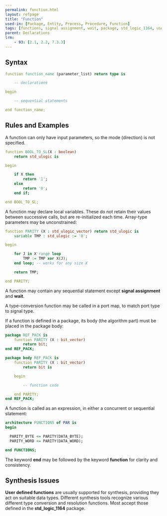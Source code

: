 ```yaml
---
permalink: function.html
layout: refpage
title: "Function"
used-in: [Package, Entity, Process, Procedure, Function]
tags: [functions, signal assignment, wait, package, std_logic_1164, user defined functions, function - pure, function - impure]
parent: Declarations
lrm:
    - 93: [2.1, 2.2, 7.3.3]
---
```


## Syntax

<!-- include the vhdl tag to highlight as vhdl -->
```vhdl
function function_name (parameter_list) return type is

    -- declarations

begin

    -- sequential statements

end function_name;
```


## Rules and Examples

A function can only have input parameters, so the mode (direction) is not specified.
```vhdl
function BOOL_TO_SL(X : boolean)
    return std_ulogic is

begin

    if X then
        return '1';
    else
        return '0';
    end if;

end BOOL_TO_SL;
```

A function may declare local variables. These do not retain their values between successive calls, but are re-initialized each time. Array-type parameters may be unconstrained:
```vhdl
function PARITY (X : std_ulogic_vector) return std_ulogic is
    variable TMP : std_ulogic := '0';

begin

    for J in X'range loop
        TMP := TMP xor X(J);
    end loop; -- works for any size X

    return TMP;

end PARITY;
```

A function may contain any sequential statement except __signal assignment__ and __wait__.

A type-conversion function may be called in a port map, to match port type to signal type.

If a function is defined in a package, its body (the algorithm part) must be placed in the package body:
```vhdl
package REF_PACK is
    function PARITY (X : bit_vector)
        return bit;
end REF_PACK;

package body REF_PACK is
    function PARITY (X : bit_vector)
        return bit is

    begin

        -- function code

    end PARITY;
end REF_PACK;
```

A function is called as an expression, in either a concurrent or sequential statement:
```vhdl
architecture FUNCTIONS of PAR is
begin

  PARITY_BYTE <= PARITY(DATA_BYTE);
  PARITY_WORD <= PARITY(DATA_WORD);

end FUNCTIONS;
```

The keyword __end__ may be followed by the keyword __function__ for clarity and consistency.

<!-- Functions may be declared as __pure__ or __impure__. A __pure__ function is the default. The value returned by an __impure__ function can depend on items other than just its input parameters (e.g.shared variables). -->

## Synthesis Issues

__User defined functions__ are usually supported for synthesis, providing they act on suitable data types. Different synthesis tools recognize various different type conversion and resolution functions. Most accept those defined in the __std_logic_1164__ package.
